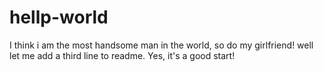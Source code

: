 # hellp-world
I think i am the most handsome man in the world, so do my girlfriend!
well let me add a third line to readme. Yes, it's a good start!
